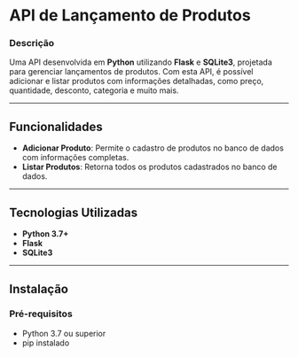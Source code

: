 # API de Lançamento de Produtos

### Descrição
Uma API desenvolvida em **Python** utilizando **Flask** e **SQLite3**, projetada para gerenciar lançamentos de produtos. Com esta API, é possível adicionar e listar produtos com informações detalhadas, como preço, quantidade, desconto, categoria e muito mais.

---

## Funcionalidades

- **Adicionar Produto**: Permite o cadastro de produtos no banco de dados com informações completas.
- **Listar Produtos**: Retorna todos os produtos cadastrados no banco de dados.

---

## Tecnologias Utilizadas

- **Python 3.7+**
- **Flask**
- **SQLite3**

---

## Instalação

### Pré-requisitos
- Python 3.7 ou superior
- pip instalado


